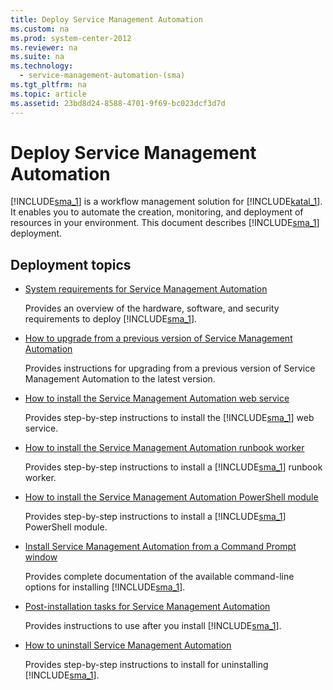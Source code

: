 ```yaml
---
title: Deploy Service Management Automation
ms.custom: na
ms.prod: system-center-2012
ms.reviewer: na
ms.suite: na
ms.technology: 
  - service-management-automation-(sma)
ms.tgt_pltfrm: na
ms.topic: article
ms.assetid: 23bd8d24-8588-4701-9f69-bc023dcf3d7d
---
```

# Deploy Service Management Automation
[!INCLUDE[sma_1](./Token/sma_1_md.md)] is a workflow management solution for [!INCLUDE[katal_1](./Token/katal_1_md.md)]. It enables you to automate the creation, monitoring, and deployment of resources in your environment. This document describes [!INCLUDE[sma_1](./Token/sma_1_md.md)] deployment.

## Deployment topics

-   [System requirements for Service Management Automation](./System-requirements-for-Service-Management-Automation.md)

    Provides an overview of the hardware, software, and security requirements to deploy [!INCLUDE[sma_1](./Token/sma_1_md.md)].

- [How to upgrade from a previous version of Service Management Automation](How-to-upgrade-from-a-previous-version-of-Service-Management-Automation.md)

    Provides instructions for upgrading from a previous version of Service Management Automation to the latest version.

-   [How to install the Service Management Automation web service](./How-to-install-the-Service-Management-Automation-web-service.md)

    Provides step\-by\-step instructions to install the [!INCLUDE[sma_1](./Token/sma_1_md.md)] web service.

-   [How to install the Service Management Automation runbook worker](./How-to-install-the-Service-Management-Automation-runbook-worker.md)

    Provides step\-by\-step instructions to install a [!INCLUDE[sma_1](./Token/sma_1_md.md)] runbook worker.

-   [How to install the Service Management Automation PowerShell module](./How-to-install-the-Service-Management-Automation-PowerShell-module.md)

    Provides step\-by\-step instructions to install a [!INCLUDE[sma_1](./Token/sma_1_md.md)] PowerShell module.

-   [Install Service Management Automation from a Command Prompt window](./Install-Service-Management-Automation-from-a-Command-Prompt-window.md)

    Provides complete documentation of the available command\-line options for installing [!INCLUDE[sma_1](./Token/sma_1_md.md)].

-   [Post-installation tasks for Service Management Automation](./Post-installation-tasks-for-Service-Management-Automation.md)

    Provides instructions to use after you install [!INCLUDE[sma_1](./Token/sma_1_md.md)].

-   [How to uninstall Service Management Automation](./How-to-uninstall-Service-Management-Automation.md)

    Provides step\-by\-step instructions to install for uninstalling [!INCLUDE[sma_1](./Token/sma_1_md.md)].


